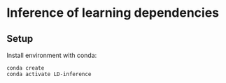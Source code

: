 # Inference of learning dependencies

## Setup
Install environment with conda:
```
conda create
conda activate LD-inference
```